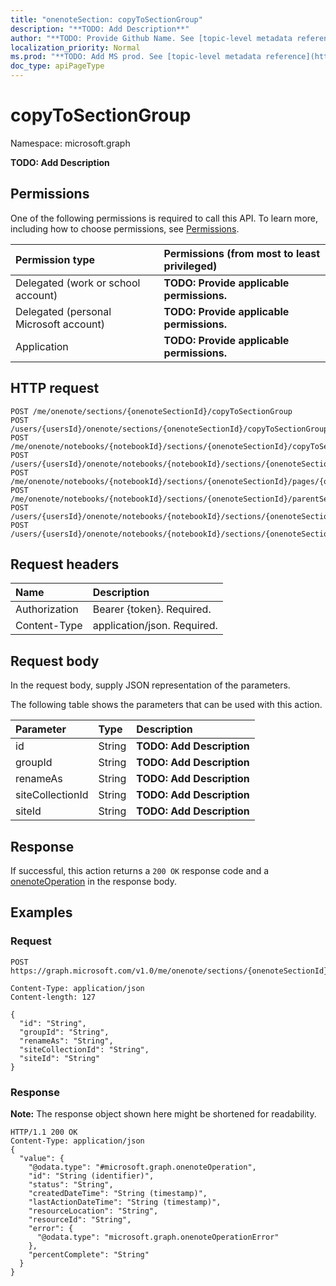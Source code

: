 ```yaml
---
title: "onenoteSection: copyToSectionGroup"
description: "**TODO: Add Description**"
author: "**TODO: Provide Github Name. See [topic-level metadata reference](https://msgo.azurewebsites.net/add/document/guidelines/metadata.html#topic-level-metadata)**"
localization_priority: Normal
ms.prod: "**TODO: Add MS prod. See [topic-level metadata reference](https://msgo.azurewebsites.net/add/document/guidelines/metadata.html#topic-level-metadata)**"
doc_type: apiPageType
---
```


# copyToSectionGroup

Namespace: microsoft.graph

**TODO: Add Description**

## Permissions
One of the following permissions is required to call this API. To learn more, including how to choose permissions, see [Permissions](/concepts/permissions-reference.md).

|Permission type|Permissions (from most to least privileged)|
|:---|:---|
|Delegated (work or school account)|**TODO: Provide applicable permissions.**|
|Delegated (personal Microsoft account)|**TODO: Provide applicable permissions.**|
|Application|**TODO: Provide applicable permissions.**|

## HTTP request

<!-- {
  "blockType": "ignored"
}
-->
``` http
POST /me/onenote/sections/{onenoteSectionId}/copyToSectionGroup
POST /users/{usersId}/onenote/sections/{onenoteSectionId}/copyToSectionGroup
POST /me/onenote/notebooks/{notebookId}/sections/{onenoteSectionId}/copyToSectionGroup
POST /users/{usersId}/onenote/notebooks/{notebookId}/sections/{onenoteSectionId}/copyToSectionGroup
POST /me/onenote/notebooks/{notebookId}/sections/{onenoteSectionId}/pages/{onenotePageId}/parentSection/copyToSectionGroup
POST /me/onenote/notebooks/{notebookId}/sections/{onenoteSectionId}/parentSectionGroup/sections/{onenoteSectionId}/copyToSectionGroup
POST /users/{usersId}/onenote/notebooks/{notebookId}/sections/{onenoteSectionId}/pages/{onenotePageId}/parentSection/copyToSectionGroup
POST /users/{usersId}/onenote/notebooks/{notebookId}/sections/{onenoteSectionId}/parentSectionGroup/sections/{onenoteSectionId}/copyToSectionGroup
```

## Request headers
|Name|Description|
|:---|:---|
|Authorization|Bearer {token}. Required.|
|Content-Type|application/json. Required.|

## Request body
In the request body, supply JSON representation of the parameters.

The following table shows the parameters that can be used with this action.

|Parameter|Type|Description|
|:---|:---|:---|
|id|String|**TODO: Add Description**|
|groupId|String|**TODO: Add Description**|
|renameAs|String|**TODO: Add Description**|
|siteCollectionId|String|**TODO: Add Description**|
|siteId|String|**TODO: Add Description**|



## Response

If successful, this action returns a `200 OK` response code and a [onenoteOperation](../resources/onenoteoperation.md) in the response body.

## Examples

### Request
<!-- {
  "blockType": "request",
  "name": "onenotesection_copytosectiongroup"
}
-->
``` http
POST https://graph.microsoft.com/v1.0/me/onenote/sections/{onenoteSectionId}/copyToSectionGroup

Content-Type: application/json
Content-length: 127

{
  "id": "String",
  "groupId": "String",
  "renameAs": "String",
  "siteCollectionId": "String",
  "siteId": "String"
}
```


### Response
**Note:** The response object shown here might be shortened for readability.
<!-- {
  "blockType": "response",
  "truncated": true,
  "@odata.type": "microsoft.graph.onenoteoperation"
}
-->
``` http
HTTP/1.1 200 OK
Content-Type: application/json
{
  "value": {
    "@odata.type": "#microsoft.graph.onenoteOperation",
    "id": "String (identifier)",
    "status": "String",
    "createdDateTime": "String (timestamp)",
    "lastActionDateTime": "String (timestamp)",
    "resourceLocation": "String",
    "resourceId": "String",
    "error": {
      "@odata.type": "microsoft.graph.onenoteOperationError"
    },
    "percentComplete": "String"
  }
}
```

